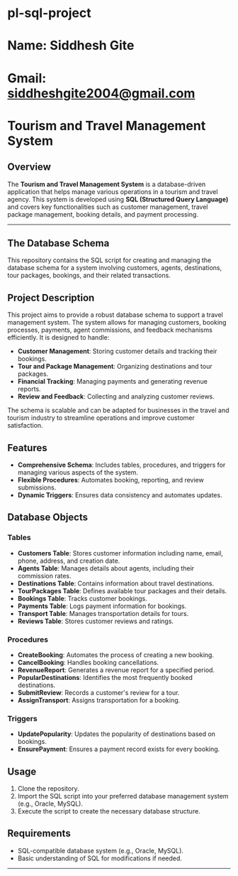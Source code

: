 # pl-sql-project
# Name: Siddhesh Gite
# Gmail: siddheshgite2004@gmail.com

# Tourism and Travel Management System

## Overview
The **Tourism and Travel Management System** is a database-driven application that helps manage various operations in a tourism and travel agency. This system is developed using **SQL (Structured Query Language)** and covers key functionalities such as customer management, travel package management, booking details, and payment processing.

---


## The Database Schema

This repository contains the SQL script for creating and managing the database schema for a system involving customers, agents, destinations, tour packages, bookings, and their related transactions.

## Project Description
This project aims to provide a robust database schema to support a travel management system. The system allows for managing customers, booking processes, payments, agent commissions, and feedback mechanisms efficiently. It is designed to handle:

- **Customer Management**: Storing customer details and tracking their bookings.
- **Tour and Package Management**: Organizing destinations and tour packages.
- **Financial Tracking**: Managing payments and generating revenue reports.
- **Review and Feedback**: Collecting and analyzing customer reviews.

The schema is scalable and can be adapted for businesses in the travel and tourism industry to streamline operations and improve customer satisfaction.

## Features
- **Comprehensive Schema**: Includes tables, procedures, and triggers for managing various aspects of the system.
- **Flexible Procedures**: Automates booking, reporting, and review submissions.
- **Dynamic Triggers**: Ensures data consistency and automates updates.

## Database Objects

### Tables
- **Customers Table**: Stores customer information including name, email, phone, address, and creation date.
- **Agents Table**: Manages details about agents, including their commission rates.
- **Destinations Table**: Contains information about travel destinations.
- **TourPackages Table**: Defines available tour packages and their details.
- **Bookings Table**: Tracks customer bookings.
- **Payments Table**: Logs payment information for bookings.
- **Transport Table**: Manages transportation details for tours.
- **Reviews Table**: Stores customer reviews and ratings.

### Procedures
- **CreateBooking**: Automates the process of creating a new booking.
- **CancelBooking**: Handles booking cancellations.
- **RevenueReport**: Generates a revenue report for a specified period.
- **PopularDestinations**: Identifies the most frequently booked destinations.
- **SubmitReview**: Records a customer's review for a tour.
- **AssignTransport**: Assigns transportation for a booking.

### Triggers
- **UpdatePopularity**: Updates the popularity of destinations based on bookings.
- **EnsurePayment**: Ensures a payment record exists for every booking.

## Usage
1. Clone the repository.
2. Import the SQL script into your preferred database management system (e.g., Oracle, MySQL).
3. Execute the script to create the necessary database structure.

## Requirements
- SQL-compatible database system (e.g., Oracle, MySQL).
- Basic understanding of SQL for modifications if needed.

---

